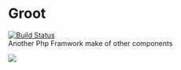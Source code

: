 # Groot
[![Build Status](https://travis-ci.org/gianarb/groot.svg)](https://travis-ci.org/gianarb/groot)  
Another Php Framwork make of other components

![](http://s22.postimg.org/63pb2dvpt/Groot.jpg)
